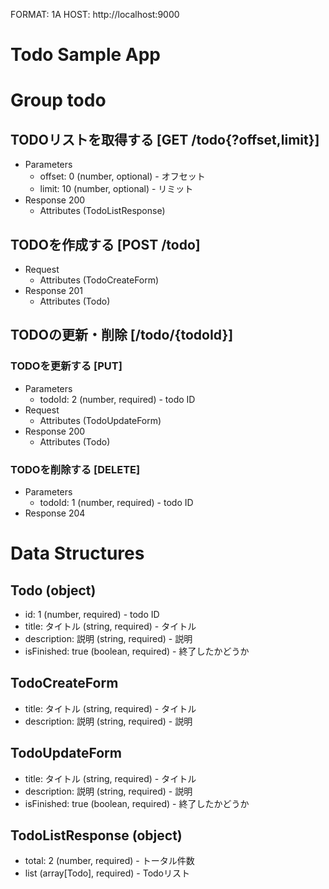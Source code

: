 FORMAT: 1A
HOST: http://localhost:9000

# Todo Sample App

# Group todo

## TODOリストを取得する [GET /todo{?offset,limit}]
+ Parameters
    + offset: 0 (number, optional) - オフセット
    + limit: 10 (number, optional) - リミット
+ Response 200
    + Attributes (TodoListResponse)

## TODOを作成する [POST /todo]
+ Request
    + Attributes (TodoCreateForm)
+ Response 201
    + Attributes (Todo)

## TODOの更新・削除 [/todo/{todoId}]
### TODOを更新する [PUT]
+ Parameters
    + todoId: 2 (number, required) - todo ID
+ Request
    + Attributes (TodoUpdateForm)
+ Response 200
    + Attributes (Todo)

### TODOを削除する [DELETE]
+ Parameters
    + todoId: 1 (number, required) - todo ID
+ Response 204

# Data Structures

## Todo (object)
+ id: 1 (number, required) - todo ID
+ title: タイトル (string, required) - タイトル
+ description: 説明 (string, required) - 説明
+ isFinished: true (boolean, required) - 終了したかどうか

## TodoCreateForm
+ title: タイトル (string, required) - タイトル
+ description: 説明 (string, required) - 説明

## TodoUpdateForm
+ title: タイトル (string, required) - タイトル
+ description: 説明 (string, required) - 説明
+ isFinished: true (boolean, required) - 終了したかどうか

## TodoListResponse (object)
+ total: 2 (number, required) - トータル件数
+ list (array[Todo], required) - Todoリスト
